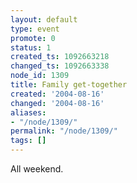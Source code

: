 ```yaml
---
layout: default
type: event
promote: 0
status: 1
created_ts: 1092663218
changed_ts: 1092663338
node_id: 1309
title: Family get-together
created: '2004-08-16'
changed: '2004-08-16'
aliases:
- "/node/1309/"
permalink: "/node/1309/"
tags: []
---
```

All weekend.
